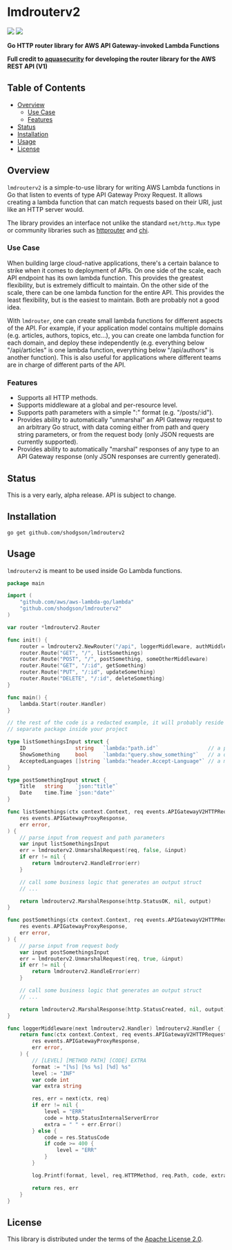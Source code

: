 # lmdrouterv2

[![](https://img.shields.io/static/v1?label=godoc&message=reference&color=blue&style=flat-square)](https://godoc.org/github.com/shodgson/lmdrouterv2) [![](https://img.shields.io/github/license/shodgson/lmdrouterv2?style=flat-square)](LICENSE) 

**Go HTTP router library for AWS API Gateway-invoked Lambda Functions**

**Full credit to [aquasecurity](https://github.com/aquasecurity/lmdrouter) for developing the router library for the AWS REST API (V1)**

## Table of Contents

* [Overview](#overview)
    * [Use Case](#use-case)
    * [Features](#features)
* [Status](#status)
* [Installation](#installation)
* [Usage](#usage)
* [License](#license)

## Overview

`lmdrouterv2` is a simple-to-use library for writing AWS Lambda functions in Go
that listen to events of type API Gateway Proxy Request. It allows creating a
lambda function that can match requests based on their URI, just like an HTTP
server would.

The library provides an interface not unlike the standard `net/http.Mux` type
or community libraries such as [httprouter](https://github.com/julienschmidt/httprouter)
and [chi](https://github.com/go-chi/chi).

### Use Case

When building large cloud-native applications, there's a certain balance to
strike when it comes to deployment of APIs. On one side of the scale, each API
endpoint has its own lambda function. This provides the greatest flexibility,
but is extremely difficult to maintain. On the other side of the scale, there
can be one lambda function for the entire API. This provides the least flexibility,
but is the easiest to maintain. Both are probably not a good idea.

With `lmdrouter`, one can create small lambda functions for different aspects of
the API. For example, if your application model contains multiple domains (e.g.
articles, authors, topics, etc...), you can create one lambda function for each
domain, and deploy these independently (e.g. everything below "/api/articles" is
one lambda function, everything below "/api/authors" is another function). This
is also useful for applications where different teams are in charge of different
parts of the API.

### Features

* Supports all HTTP methods.
* Supports middleware at a global and per-resource level.
* Supports path parameters with a simple ":<name>" format (e.g. "/posts/:id").
* Provides ability to automatically "unmarshal" an API Gateway request to an
  arbitrary Go struct, with data coming either from path and query string
  parameters, or from the request body (only JSON requests are currently
  supported).
* Provides ability to automatically "marshal" responses of any type to an API
  Gateway response (only JSON responses are currently generated).

## Status

This is a very early, alpha release. API is subject to change.

## Installation

```shell
go get github.com/shodgson/lmdrouterv2
```

## Usage

`lmdrouterv2` is meant to be used inside Go Lambda functions.

```go
package main

import (
    "github.com/aws/aws-lambda-go/lambda"
    "github.com/shodgson/lmdrouterv2"
)

var router *lmdrouterv2.Router

func init() {
    router = lmdrouterv2.NewRouter("/api", loggerMiddleware, authMiddleware)
    router.Route("GET", "/", listSomethings)
    router.Route("POST", "/", postSomething, someOtherMiddleware)
    router.Route("GET", "/:id", getSomething)
    router.Route("PUT", "/:id", updateSomething)
    router.Route("DELETE", "/:id", deleteSomething)
}

func main() {
    lambda.Start(router.Handler)
}

// the rest of the code is a redacted example, it will probably reside in a
// separate package inside your project

type listSomethingsInput struct {
    ID                string   `lambda:"path.id"`                // a path parameter declared as :id
    ShowSomething     bool     `lambda:"query.show_something"`   // a query parameter named "show_something"
    AcceptedLanguages []string `lambda:"header.Accept-Language"` // a multi-value header parameter
}

type postSomethingInput struct {
    Title   string    `json:"title"`
    Date    time.Time `json:"date"`
}

func listSomethings(ctx context.Context, req events.APIGatewayV2HTTPRequest) (
    res events.APIGatewayProxyResponse,
    err error,
) {
    // parse input from request and path parameters
    var input listSomethingsInput
    err = lmdrouterv2.UnmarshalRequest(req, false, &input)
    if err != nil {
        return lmdrouterv2.HandleError(err)
    }

    // call some business logic that generates an output struct
    // ...

    return lmdrouterv2.MarshalResponse(http.StatusOK, nil, output)
}

func postSomethings(ctx context.Context, req events.APIGatewayV2HTTPRequest) (
    res events.APIGatewayProxyResponse,
    err error,
) {
    // parse input from request body
    var input postSomethingsInput
    err = lmdrouterv2.UnmarshalRequest(req, true, &input)
    if err != nil {
        return lmdrouterv2.HandleError(err)
    }

    // call some business logic that generates an output struct
    // ...

    return lmdrouterv2.MarshalResponse(http.StatusCreated, nil, output)
}

func loggerMiddleware(next lmdrouterv2.Handler) lmdrouterv2.Handler {
    return func(ctx context.Context, req events.APIGatewayV2HTTPRequest) (
        res events.APIGatewayProxyResponse,
        err error,
    ) {
        // [LEVEL] [METHOD PATH] [CODE] EXTRA
        format := "[%s] [%s %s] [%d] %s"
    	level := "INF"
    	var code int
    	var extra string

    	res, err = next(ctx, req)
    	if err != nil {
    	    level = "ERR"
    	    code = http.StatusInternalServerError
    	    extra = " " + err.Error()
    	} else {
    	    code = res.StatusCode
    	    if code >= 400 {
    	        level = "ERR"
    	    }
        }

        log.Printf(format, level, req.HTTPMethod, req.Path, code, extra)

        return res, err
    }
}
```

## License

This library is distributed under the terms of the [Apache License 2.0](LICENSE).
